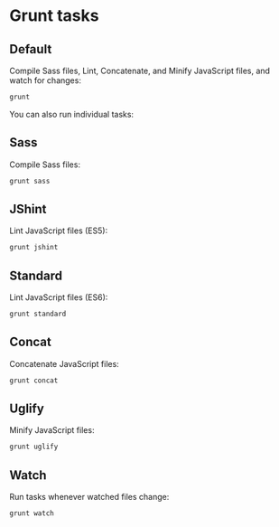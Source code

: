 # Grunt tasks

## Default

Compile Sass files, Lint, Concatenate, and Minify JavaScript files, and watch for changes:

```bash
grunt
```

You can also run individual tasks:

## Sass

Compile Sass files:

```bash
grunt sass
```

## JShint

Lint JavaScript files (ES5):

```bash
grunt jshint
```

## Standard

Lint JavaScript files (ES6):

```bash
grunt standard
```

## Concat

Concatenate JavaScript files:

```bash
grunt concat
```

## Uglify

Minify JavaScript files:

```bash
grunt uglify
```

## Watch

Run tasks whenever watched files change:

```bash
grunt watch
```
